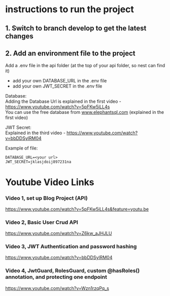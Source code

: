 # instructions to run the project 
## 1. Switch to branch develop to get the latest changes
## 2. Add an environment file to the project
Add a .env file in the api folder (at the top of your api folder, so nest can find it)  
 - add your own DATABASE_URL in the .env file
 - add your own JWT_SECRET in the .env file

Database:  
Adding the Database Url is explained in the first video - https://www.youtube.com/watch?v=5pFKw5iLL4s  
You can use the free database from www.elephantsql.com (explained in the first video)

JWT Secret:  
Explained in the third video - https://www.youtube.com/watch?v=bbDDSylRM04


Example of file: 

    DATABASE_URL=<your url>  
    JWT_SECRET=jklasjdoij897231na



# Youtube Video Links
### Video 1, set up Blog Project (API)
https://www.youtube.com/watch?v=5pFKw5iLL4s&feature=youtu.be

### Video 2, Basic User Crud API
https://www.youtube.com/watch?v=Z6kw_aJHJLU

### Video 3, JWT Authentication and password hashing
https://www.youtube.com/watch?v=bbDDSylRM04

### Video 4, JwtGuard, RolesGuard, custom @hasRoles() annotation, and protecting one endpoint
https://www.youtube.com/watch?v=Wzn1rzqPq_s

